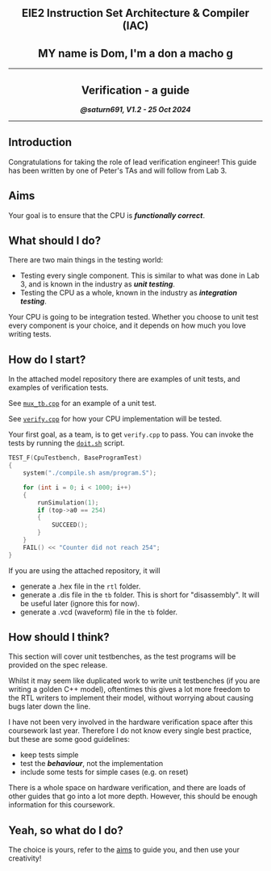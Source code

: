 <center>

## EIE2 Instruction Set Architecture & Compiler (IAC)
## MY name is Dom, I'm a don a macho g
---
## Verification - a guide

**_@saturn691, V1.2 - 25 Oct 2024_**

---
</center>

## Introduction

Congratulations for taking the role of lead verification engineer! This guide
has been written by one of Peter's TAs and will follow from Lab 3.

## Aims

Your goal is to ensure that the CPU is **_functionally correct_**. 

## What should I do?

There are two main things in the testing world:

- Testing every single component. This is similar to what was done in Lab 3, and
is known in the industry as **_unit testing_**.
- Testing the CPU as a whole, known in the industry as **_integration testing_**.

Your CPU is going to be integration tested. Whether you choose to unit test
every component is your choice, and it depends on how much you love writing
tests.

## How do I start?

In the attached model repository there are examples of unit tests, and examples
of verification tests.

See [`mux_tb.cpp`](repo/tb/tests/mux_tb.cpp) for an example of a unit test.

See [`verify.cpp`](repo/tb/tests/verify.cpp) for how your CPU implementation 
will be tested.

Your first goal, as a team, is to get `verify.cpp` to pass. You can invoke the
tests by running the [`doit.sh`](repo/tb/doit.sh) script.

```cpp
TEST_F(CpuTestbench, BaseProgramTest)
{
    system("./compile.sh asm/program.S");

    for (int i = 0; i < 1000; i++)
    {
        runSimulation(1);
        if (top->a0 == 254)
        {
            SUCCEED();
        }
    }
    FAIL() << "Counter did not reach 254";
}
```

If you are using the attached repository, it will 
- generate a .hex file in the `rtl` folder.
- generate a .dis file in the `tb` folder. This is short for "disassembly". It
will be useful later (ignore this for now).
- generate a .vcd (waveform) file in the `tb` folder.

## How should I think?

This section will cover unit testbenches, as the test programs will be provided
on the spec release.

Whilst it may seem like duplicated work to write unit testbenches (if you are
writing a golden C++ model), oftentimes this gives a lot more freedom to the
RTL writers to implement their model, without worrying about causing bugs later
down the line.

I have not been very involved in the hardware verification space after this
coursework last year. Therefore I do not know every single best practice, but
these are some good guidelines:
- keep tests simple
- test the **_behaviour_**, not the implementation
- include some tests for simple cases (e.g. on reset)

There is a whole space on hardware verification, and there are loads of other
guides that go into a lot more depth. However, this should be enough
information for this coursework.

## Yeah, so what do I do?

The choice is yours, refer to the [aims](#aims) to guide you, and then use your
creativity!